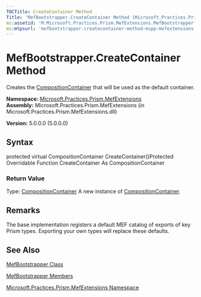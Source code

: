 ```yaml
---
TOCTitle: CreateContainer Method
Title: 'MefBootstrapper.CreateContainer Method (Microsoft.Practices.Prism.MefExtensions)'
ms:assetid: 'M:Microsoft.Practices.Prism.MefExtensions.MefBootstrapper.CreateContainer'
ms:mtpsurl: 'mefbootstrapper-createcontainer-method-mspp-mefextensions.md'
---
```


# MefBootstrapper.CreateContainer Method

Creates the [CompositionContainer](http://msdn.microsoft.com/en-us/library/dd833553) that will be used as the default container.

**Namespace:** [Microsoft.Practices.Prism.MefExtensions](https://msdn.microsoft.com/library/microsoft.practices.prism.mefextensions)
**Assembly:** Microsoft.Practices.Prism.MefExtensions (in Microsoft.Practices.Prism.MefExtensions.dll)

**Version:** 5.0.0.0 (5.0.0.0)

## Syntax
protected virtual CompositionContainer CreateContainer()Protected Overridable Function CreateContainer As CompositionContainer
### Return Value

Type: [CompositionContainer](http://msdn.microsoft.com/en-us/library/dd833553)
A new instance of [CompositionContainer](http://msdn.microsoft.com/en-us/library/dd833553).

## Remarks

 The base implementation registers a default MEF catalog of exports of key Prism types. Exporting your own types will replace these defaults.

## See Also
[MefBootstrapper Class](https://msdn.microsoft.com/library/microsoft.practices.prism.mefextensions.mefbootstrapper)

[MefBootstrapper Members](https://msdn.microsoft.com/allmembers.t:microsoft.practices.prism.mefextensions.mefbootstrapper)

[Microsoft.Practices.Prism.MefExtensions Namespace](https://msdn.microsoft.com/library/microsoft.practices.prism.mefextensions)
